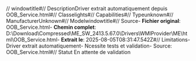 // windowtitle#// DescriptionDriver extrait automatiquement depuis OOB_Service.html#// Classelights#// Capabilities#// Typeunknown#// ManufacturerUnknown#// Modelwindowtitle#// Source- **Fichier original**: OOB_Service.html- **Chemin complet**: D:\Download\Compressed\ME_SW_2413.5.67.0\Drivers\WMIProvider\ME\html\OOB_Service.html- **Extrait le**: 2025-08-05T08:31:47.542Z#// Limitations- Driver extrait automatiquement- Ncessite tests et validation- Source: OOB_Service.html#// Statut En attente de validation